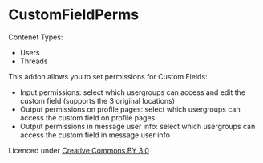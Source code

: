 # CustomFieldPerms

Contenet Types:
- Users
- Threads

This addon allows you to set permissions for Custom Fields:
- Input permissions: select which usergroups can access and edit the custom field (supports the 3 original locations)
- Output permissions on profile pages: select which usergroups can access the custom field on profile pages
- Output permissions in message user info: select which usergroups can access the custom field in message user info

Licenced under [Creative Commons BY 3.0](http://creativecommons.org/licenses/by/3.0/)
